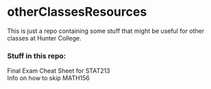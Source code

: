 # otherClassesResources
This is just a repo containing some stuff that might be useful for other classes at Hunter College.

### Stuff in this repo:  
Final Exam Cheat Sheet for STAT213  
Info on how to skip MATH156  

